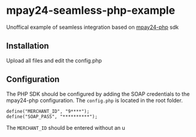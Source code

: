 # mpay24-seamless-php-example
Unoffical example of seamless integration based on [mpay24-php](https://github.com/mpay24/mpay24-php) sdk

## Installation
Upload all files and edit the config.php

## Configuration
The PHP SDK should be configured by adding the SOAP credentials to the mpay24-php configuration.
The `config.php` is located in the root folder.
```
define("MERCHANT_ID", "9****");
define("SOAP_PASS", "**********");
```
The `MERCHANT_ID` should be entered without an u
